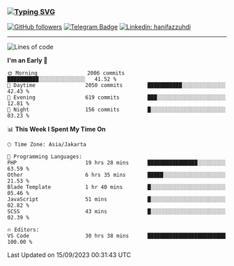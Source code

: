 ### [![Typing SVG](https://readme-typing-svg.herokuapp.com?font=lato&size=22&lines=Hi+There+👋)](https://git.io/typing-svg) 

[![GitHub followers](https://img.shields.io/github/followers/hanifazzuhdi?label=Follow&style=social)](https://github.com/hanifazzuhdi/?tab=follow) 
[![Telegram Badge](https://img.shields.io/badge/-hanif0198-blue?style=social&logo=telegram&link=https://www.t.me/hanif0198/)](https://www.t.me/hanif0198/) 
[![Linkedin: hanifazzuhdi](https://img.shields.io/badge/-hanifazzuhdi-blue?style=flat-square&logo=Linkedin&logoColor=white&link=https://www.linkedin.com/in/hanif-az-zuhdi-69688019b/)](https://www.linkedin.com/in/hanif-az-zuhdi-69688019b/) 

<hr/>

<!--START_SECTION:waka-->
![Lines of code](https://img.shields.io/badge/From%20Hello%20World%20I%27ve%20Written-30.8%20million%20lines%20of%20code-blue)

**I'm an Early 🐤** 

```text
🌞 Morning                2006 commits        ██████████░░░░░░░░░░░░░░░   41.52 % 
🌆 Daytime                2050 commits        ███████████░░░░░░░░░░░░░░   42.43 % 
🌃 Evening                619 commits         ███░░░░░░░░░░░░░░░░░░░░░░   12.81 % 
🌙 Night                  156 commits         █░░░░░░░░░░░░░░░░░░░░░░░░   03.23 % 
```


📊 **This Week I Spent My Time On** 

```text
🕑︎ Time Zone: Asia/Jakarta

💬 Programming Languages: 
PHP                      19 hrs 28 mins      ████████████████░░░░░░░░░   63.59 % 
Other                    6 hrs 35 mins       █████░░░░░░░░░░░░░░░░░░░░   21.53 % 
Blade Template           1 hr 40 mins        █░░░░░░░░░░░░░░░░░░░░░░░░   05.46 % 
JavaScript               51 mins             █░░░░░░░░░░░░░░░░░░░░░░░░   02.82 % 
SCSS                     43 mins             █░░░░░░░░░░░░░░░░░░░░░░░░   02.39 % 

🔥 Editors: 
VS Code                  30 hrs 38 mins      █████████████████████████   100.00 % 
```


 Last Updated on 15/09/2023 00:31:43 UTC
<!--END_SECTION:waka-->
